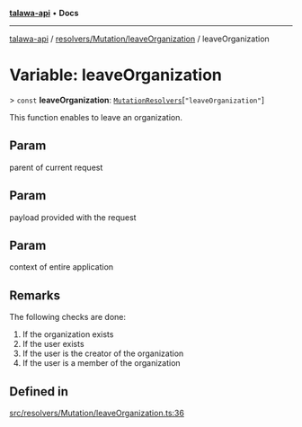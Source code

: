 [**talawa-api**](../../../../README.md) • **Docs**

***

[talawa-api](../../../../modules.md) / [resolvers/Mutation/leaveOrganization](../README.md) / leaveOrganization

# Variable: leaveOrganization

\> `const` **leaveOrganization**: [`MutationResolvers`](../../../../types/generatedGraphQLTypes/type-aliases/MutationResolvers.md)\[`"leaveOrganization"`\]

This function enables to leave an organization.

## Param

parent of current request

## Param

payload provided with the request

## Param

context of entire application

## Remarks

The following checks are done:
1. If the organization exists
2. If the user exists
3. If the user is the creator of the organization
4. If the user is a member of the organization

## Defined in

[src/resolvers/Mutation/leaveOrganization.ts:36](https://github.com/PalisadoesFoundation/talawa-api/blob/1f38da5423898626c6ebfa24896a9c3d008195c6/src/resolvers/Mutation/leaveOrganization.ts#L36)
